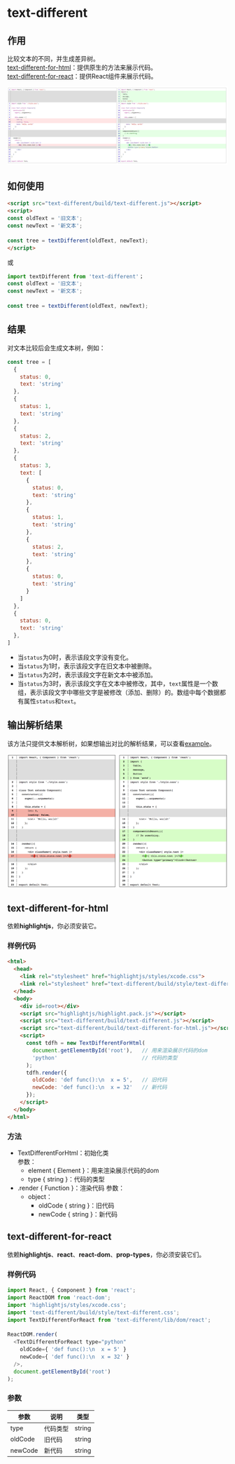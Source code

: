# text-different

## 作用

比较文本的不同，并生成差异树。   
[text-different-for-html](#text-different-for-html)：提供原生的方法来展示代码。   
[text-different-for-react](#text-different-for-react)：提供React组件来展示代码。

![demo](https://raw.githubusercontent.com/duan602728596/text-different/master/example/image/demo2.png)

## 如何使用

```html
<script src="text-different/build/text-different.js"></script>
<script>
const oldText = '旧文本';
const newText = '新文本';

const tree = textDifferent(oldText, newText);
</script>
```

或

```javascript
import textDifferent from 'text-different'；
const oldText = '旧文本';
const newText = '新文本';

const tree = textDifferent(oldText, newText);
```

## 结果

对文本比较后会生成文本树，例如：

```javascript
const tree = [
  {
    status: 0,
    text: 'string'
  },
  {
    status: 1,
    text: 'string'
  },
  {
    status: 2,
    text: 'string'
  },
  {
    status: 3,
    text: [
      {
        status: 0,
        text: 'string'
      },
      {
        status: 1,
        text: 'string'
      },
      {
        status: 2,
        text: 'string'
      },
      {
        status: 0,
        text: 'string'
      }
    ]
  },
  {
    status: 0,
    text: 'string'
  },
]
```

* 当`status`为0时，表示该段文字没有变化。
* 当`status`为1时，表示该段文字在旧文本中被删除。
* 当`status`为2时，表示该段文字在新文本中被添加。
* 当`status`为3时，表示该段文字在文本中被修改，其中，`text`属性是一个数组，表示该段文字中哪些文字是被修改（添加、删除）的。数组中每个数据都有属性`status`和`text`。

## 输出解析结果

该方法只提供文本解析树，如果想输出对比的解析结果，可以查看[example](https://github.com/duan602728596/text-different/tree/master/example)。

![demo](https://raw.githubusercontent.com/duan602728596/text-different/master/example/image/demo1.png)


## text-different-for-html

依赖**highlightjs**，你必须安装它。

### 样例代码

```html
<html>
  <head>
    <link rel="stylesheet" href="highlightjs/styles/xcode.css">
    <link rel="stylesheet" href="text-different/build/style/text-different.css">
  </head>
  <body>
    <div id=root></div>
    <script src="highlightjs/highlight.pack.js"></script>
    <script src="text-different/build/text-different.js"></script>
    <script src="text-different/build/text-different-for-html.js"></script>
    <script>
      const tdfh = new TextDifferentForHtml(
        document.getElementById('root'),   // 用来渲染展示代码的dom
        'python'                           // 代码的类型
      );
      tdfh.render({
        oldCode: 'def func():\n  x = 5',   // 旧代码
        newCode: 'def func():\n  x = 32'   // 新代码
      });
    </script>
  </body>
</html>
```

### 方法

* TextDifferentForHtml：初始化类   
  参数：
  * element { Element }：用来渲染展示代码的dom
  * type { string }：代码的类型
* .render { Function }：渲染代码
  参数：
  * object：
    * oldCode { string }：旧代码
    * newCode { string }：新代码

## text-different-for-react

依赖**highlightjs**、**react**、**react-dom**、**prop-types**，你必须安装它们。

### 样例代码

```javascript
import React, { Component } from 'react';
import ReactDOM from 'react-dom';
import 'highlightjs/styles/xcode.css';
import 'text-different/build/style/text-different.css';
import TextDifferentForReact from 'text-different/lib/dom/react';

ReactDOM.render(
  <TextDifferentForReact type="python"
    oldCode={ 'def func():\n  x = 5' }
    newCode={ 'def func():\n  x = 32' }
  />,
  document.getElementById('root')
);
```

### 参数

| 参数    | 说明     | 类型   |
| ---     | ---      | ---    |
| type    | 代码类型 | string |
| oldCode | 旧代码   | string |
| newCode | 新代码   | string |



